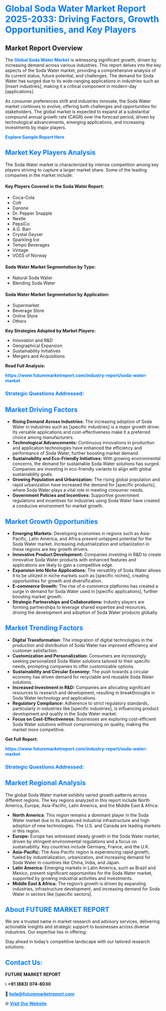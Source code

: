 <h1 style="color: #007BFF;">Global Soda Water Market Report 2025-2033: Driving Factors, Growth Opportunities, and Key Players</h1>

<section id="overview">
<h2>Market Report Overview</h2>
<p>The <a href="https://www.futuremarketreport.com/industry-report/soda-water-market" style="color: #007BFF; text-decoration: none;"><strong>Global Soda Water Market</strong></a> is witnessing significant growth, driven by increasing demand across various industries. This report delves into the key aspects of the Soda Water market, providing a comprehensive analysis of its current status, future potential, and challenges. The demand for Soda Water has surged due to its wide-ranging applications in industries such as [insert industries], making it a critical component in modern-day [applications].</p>
<p>As consumer preferences shift and industries innovate, the Soda Water market continues to evolve, offering both challenges and opportunities for stakeholders. The global market is expected to expand at a substantial compound annual growth rate (CAGR) over the forecast period, driven by technological advancements, emerging applications, and increasing investments by major players.</p>
</section>

<section id="overview">
<p><a href="https://www.futuremarketreport.com/request-sample/reportId=57585" style="color: #007BFF; text-decoration: none;"><strong>Explore Sample Report Here</strong></a></p>
</section>

<section id="key-players">
<h2 style="color: #007BFF;">Market Key Players Analysis</h2>
<p>The Soda Water market is characterized by intense competition among key players striving to capture a larger market share. Some of the leading companies in the market include:</p>
<h4>Key Players Covered in the Soda Water Report:</h4>
<ul><li>Coca-Cola</li><li>Cott</li><li>Danone</li><li>Dr. Pepper Snapple</li><li>Nestle</li><li>PepsiCo</li><li>A.G. Barr</li><li>Crystal Geyser</li><li>Sparkling Ice</li><li>Tempo Beverages</li><li>Vintage</li><li>VOSS of Norway</li></ul>
<h4>Soda Water Market Segmentation by Type:</h4>
<ul><li>Natural Soda Water</li><li>Blending Soda Water</li></ul>

<h4>Soda Water Market Segmentation by Application:</h4>
<ul><li>Supermarket</li><li>Beverage Store</li><li>Online Store</li><li>Others</li></ul>
<p><strong>Key Strategies Adopted by Market Players:</strong></p>
<ul>
<li>Innovation and R&D</li>
<li>Geographical Expansion</li>
<li>Sustainability Initiatives</li>
<li>Mergers and Acquisitions</li>
</ul>
</section>

<section>
<p><strong>Read Full Analysis: </strong></p><a href="https://www.futuremarketreport.com/industry-report/soda-water-market" style="color: #007BFF; text-decoration: none;"><strong>https://www.futuremarketreport.com/industry-report/soda-water-market</strong></a>
<h3 style="color: #007BFF;">Strategic Questions Addressed:</h3>
</section>

<section id="driving-factors">
<h2 style="color: #007BFF;">Market Driving Factors</h2>
<ul>
<li><strong>Rising Demand Across Industries:</strong> The increasing adoption of Soda Water in industries such as [specific industries] is a major growth driver. Its versatile applications and cost-effectiveness make it a preferred choice among manufacturers.</li>
<li><strong>Technological Advancements:</strong> Continuous innovations in production and application technologies have enhanced the efficiency and performance of Soda Water, further boosting market demand.</li>
<li><strong>Sustainability and Eco-Friendly Initiatives:</strong> With growing environmental concerns, the demand for sustainable Soda Water solutions has surged. Companies are investing in eco-friendly variants to align with global sustainability goals.</li>
<li><strong>Growing Population and Urbanization:</strong> The rising global population and rapid urbanization have increased the demand for [specific products], where Soda Water plays a vital role in meeting consumer needs.</li>
<li><strong>Government Policies and Incentives:</strong> Supportive government regulations and incentives for industries using Soda Water have created a conducive environment for market growth.</li>
</ul>
</section>

<section id="growth-opportunities">
<h2 style="color: #007BFF;">Market Growth Opportunities</h2>
<ul>
<li><strong>Emerging Markets:</strong> Developing economies in regions such as Asia-Pacific, Latin America, and Africa present untapped potential for the Soda Water market. Increasing industrialization and urbanization in these regions are key growth drivers.</li>
<li><strong>Innovative Product Development:</strong> Companies investing in R&D to create innovative Soda Water products with enhanced features and applications are likely to gain a competitive edge.</li>
<li><strong>Expansion into Niche Applications:</strong> The versatility of Soda Water allows it to be utilized in niche markets such as [specific niches], creating opportunities for growth and diversification.</li>
<li><strong>E-commerce Growth:</strong> The rise of e-commerce platforms has created a surge in demand for Soda Water used in [specific applications], further boosting market growth.</li>
<li><strong>Strategic Partnerships and Collaborations:</strong> Industry players are forming partnerships to leverage shared expertise and resources, driving the development and adoption of Soda Water products globally.</li>
</ul>
</section>

<section id="trending-factors">
<h2 style="color: #007BFF;">Market Trending Factors</h2>
<ul>
<li><strong>Digital Transformation:</strong> The integration of digital technologies in the production and distribution of Soda Water has improved efficiency and customer satisfaction.</li>
<li><strong>Customization and Personalization:</strong> Consumers are increasingly seeking personalized Soda Water solutions tailored to their specific needs, prompting companies to offer customizable options.</li>
<li><strong>Sustainability and Circular Economy:</strong> The push towards a circular economy has driven demand for recyclable and reusable Soda Water solutions.</li>
<li><strong>Increased Investment in R&D:</strong> Companies are allocating significant resources to research and development, resulting in breakthroughs in Soda Water technology and applications.</li>
<li><strong>Regulatory Compliance:</strong> Adherence to strict regulatory standards, particularly in industries like [specific industries], is influencing product development and quality in the Soda Water market.</li>
<li><strong>Focus on Cost-Effectiveness:</strong> Businesses are exploring cost-efficient Soda Water solutions without compromising on quality, making the market more competitive.</li>
</ul>
</section>

<section>
<p><strong>Get Full Report: </strong></p><a href="https://www.futuremarketreport.com/industry-report/soda-water-market" style="color: #007BFF; text-decoration: none;"><strong>https://www.futuremarketreport.com/industry-report/soda-water-market</strong></a>
<h3 style="color: #007BFF;">Strategic Questions Addressed:</h3>
</section>


<section id="regional-analysis">
<h2 style="color: #007BFF;">Market Regional Analysis</h2>
<p>The global Soda Water market exhibits varied growth patterns across different regions. The key regions analyzed in this report include North America, Europe, Asia-Pacific, Latin America, and the Middle East & Africa:</p>
<ul>
<li><strong>North America:</strong> This region remains a dominant player in the Soda Water market due to its advanced industrial infrastructure and high adoption of new technologies. The U.S. and Canada are leading markets in this region.</li>
<li><strong>Europe:</strong> Europe has witnessed steady growth in the Soda Water market, driven by stringent environmental regulations and a focus on sustainability. Key countries include Germany, France, and the U.K.</li>
<li><strong>Asia-Pacific:</strong> The Asia-Pacific region is experiencing rapid growth, fueled by industrialization, urbanization, and increasing demand for Soda Water in countries like China, India, and Japan.</li>
<li><strong>Latin America:</strong> Emerging markets in Latin America, such as Brazil and Mexico, present significant opportunities for the Soda Water market, supported by growing industrial activities and investments.</li>
<li><strong>Middle East & Africa:</strong> The region’s growth is driven by expanding industries, infrastructure development, and increasing demand for Soda Water in sectors like [specific sectors].</li>
</ul>
</section>

<footer>
<h2 style="color: #007BFF;">About FUTURE MARKET REPORT</h2>
<p>We are a trusted name in market research and advisory services, delivering actionable insights and strategic support to businesses across diverse industries. Our expertise lies in offering:</p>

<p>Stay ahead in today’s competitive landscape with our tailored research solutions.</p>

<h2 style="color: #007BFF;">Contact Us:</h2>
<p><strong>FUTURE MARKET REPORT</strong></p>
<p>📞 <strong>+91 (883) 074-8030</strong></p>
<p>📧 <strong><a href="mailto:help@futuremarketreport.com" style="color: #007BFF;">help@futuremarketreport.com</a></strong></p>
<p>🌐 <strong><a href="https://www.futuremarketreport.com/" style="color: #007BFF;">Visit Our Website</a></strong></p>
</footer>